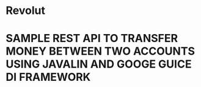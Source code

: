 # Revolut
# SAMPLE REST API TO TRANSFER MONEY BETWEEN TWO ACCOUNTS USING JAVALIN AND GOOGE GUICE DI FRAMEWORK